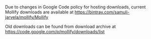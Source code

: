 Due to changes in Google Code policy for hosting downloads, current Mollify downloads are available at https://bintray.com/samuli-jarvela/mollify/Mollify

Old downloads can be found from download archive at https://code.google.com/p/mollify/downloads/list
